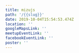 ```yaml
---
title: mizujs
path: '/{{slug}}'
date: 2019-10-04T15:54:53.474Z
location: ''
googleMapsLink: ''
meetupEventLink: ''
facebookEventLink: ''
poster: ''
---
```


